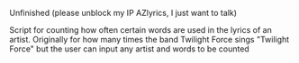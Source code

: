 Unfinished (please unblock my IP AZlyrics, I just want to talk)

Script for counting how often certain words are used in the lyrics of an artist.
Originally for how many times the band Twilight Force sings "Twilight Force"
but the user can input any artist and words to be counted
